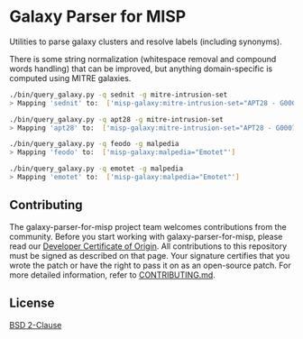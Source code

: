# Galaxy Parser for MISP

Utilities to parse galaxy clusters and resolve labels (including synonyms).

There is some string normalization (whitespace removal and compound words handling) that 
can be improved, but anything domain-specific is computed using MITRE galaxies.

```bash
./bin/query_galaxy.py -q sednit -g mitre-intrusion-set 
> Mapping 'sednit' to:  ['misp-galaxy:mitre-intrusion-set="APT28 - G0007"']
```

```bash
./bin/query_galaxy.py -q apt28 -g mitre-intrusion-set 
> Mapping 'apt28' to:  ['misp-galaxy:mitre-intrusion-set="APT28 - G0007"']
```

```bash
./bin/query_galaxy.py -q feodo -g malpedia
> Mapping 'feodo' to:  ['misp-galaxy:malpedia="Emotet"']
```

```bash
./bin/query_galaxy.py -q emotet -g malpedia
> Mapping 'emotet' to:  ['misp-galaxy:malpedia="Emotet"']
```

## Contributing

The galaxy-parser-for-misp project team welcomes contributions from the community. Before you start working with galaxy-parser-for-misp, please
read our [Developer Certificate of Origin](https://cla.vmware.com/dco). All contributions to this repository must be
signed as described on that page. Your signature certifies that you wrote the patch or have the right to pass it on
as an open-source patch. For more detailed information, refer to [CONTRIBUTING.md](CONTRIBUTING.md).

## License

[BSD 2-Clause](https://spdx.org/licenses/BSD-2-Clause.html)
